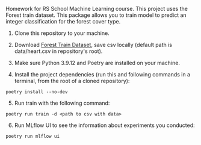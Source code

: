 Homework for RS School Machine Learning course.
This project uses the Forest train dataset.
This package allows you to train model to predict an integer classification for the forest cover type.

1. Clone this repository to your machine.

2. Download [Forest Train Dataset](https://www.kaggle.com/competitions/forest-cover-type-prediction), save csv locally (default path is data/heart.csv in repository's root).

3. Make sure Python 3.9.12 and Poetry are installed on your machine.

4. Install the project dependencies (run this and following commands in a terminal, from the root of a cloned repository):

```
poetry install --no-dev
```

5. Run train with the following command:

```
poetry run train -d <path to csv with data>
```

6. Run MLflow UI to see the information about experiments you conducted:

```
poetry run mlflow ui
```











